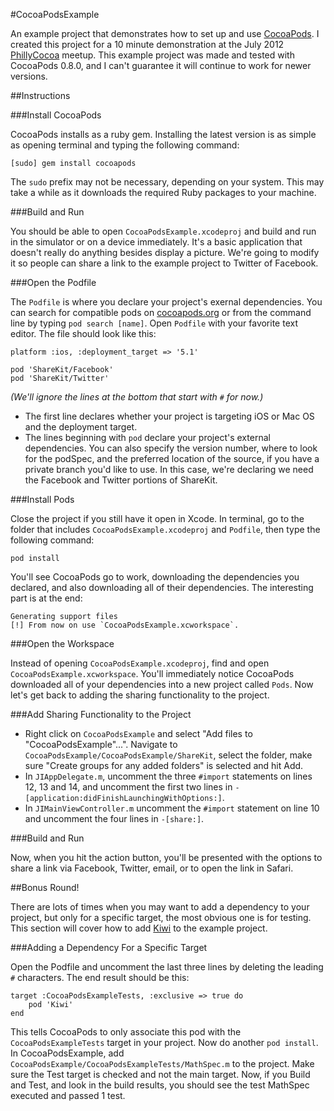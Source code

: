 #CocoaPodsExample

An example project that demonstrates how to set up and use [CocoaPods](https://github.com/CocoaPods).  I created this project for a 10 minute demonstration at the July 2012 [PhillyCocoa](http://phillycocoa.org/) meetup.  This example project was made and tested with CocoaPods 0.8.0, and I can't guarantee it will continue to work for newer versions.

##Instructions

###Install CocoaPods

CocoaPods installs as a ruby gem.  Installing the latest version is as simple as opening terminal and typing the following command:

    [sudo] gem install cocoapods

The `sudo` prefix may not be necessary, depending on your system.  This may take a while as it downloads the required Ruby packages to your machine.

###Build and Run

You should be able to open `CocoaPodsExample.xcodeproj` and build and run in the simulator or on a device immediately.  It's a basic application that doesn't really do anything besides display a picture.  We're going to modify it so people can share a link to the example project to Twitter of Facebook.

###Open the Podfile

The `Podfile` is where you declare your project's exernal dependencies.  You can search for compatible pods on [cocoapods.org](cocoapods.org) or from the command line by typing `pod search [name]`.  Open `Podfile` with your favorite text editor.  The file should look like this:

    platform :ios, :deployment_target => '5.1'
    
    pod 'ShareKit/Facebook'
    pod 'ShareKit/Twitter'

*(We'll ignore the lines at the bottom that start with `#` for now.)*

* The first line declares whether your project is targeting iOS or Mac OS and the deployment target.
* The lines beginning with `pod` declare your project's external dependencies.  You can also specify the version number, where to look for the podSpec, and the preferred location of the source, if you have a private branch you'd like to use.  In this case, we're declaring we need the Facebook and Twitter portions of ShareKit.

###Install Pods

Close the project if you still have it open in Xcode.  In terminal, go to the folder that includes `CocoaPodsExample.xcodeproj` and `Podfile`, then type the following command:

    pod install

You'll see CocoaPods go to work, downloading the dependencies you declared, and also downloading all of their dependencies.  The interesting part is at the end:

    Generating support files
    [!] From now on use `CocoaPodsExample.xcworkspace`.

###Open the Workspace

Instead of opening `CocoaPodsExample.xcodeproj`, find and open `CocoaPodsExample.xcworkspace`.  You'll immediately notice CocoaPods downloaded all of your dependencies into a new project called `Pods`.  Now let's get back to adding the sharing functionality to the project.

###Add Sharing Functionality to the Project

* Right click on `CocoaPodsExample` and select "Add files to "CocoaPodsExample"...".  Navigate to `CocoaPodsExample/CocoaPodsExample/ShareKit`, select the folder, make sure "Create groups for any added folders" is selected and hit Add.
* In `JIAppDelegate.m`, uncomment the three `#import` statements on lines 12, 13 and 14, and uncomment the first two lines in `-[application:didFinishLaunchingWithOptions:]`.
* In `JIMainViewController.m` uncomment the `#import` statement on line 10 and uncomment the four lines in `-[share:]`.

###Build and Run

Now, when you hit the action button, you'll be presented with the options to share a link via Facebook, Twitter, email, or to open the link in Safari.

##Bonus Round!

There are lots of times when you may want to add a dependency to your project, but only for a specific target, the most obvious one is for testing.  This section will cover how to add [Kiwi](https://github.com/allending/Kiwi) to the example project.

###Adding a Dependency For a Specific Target

Open the Podfile and uncomment the last three lines by deleting the leading `#` characters.  The end result should be this:

    target :CocoaPodsExampleTests, :exclusive => true do
        pod 'Kiwi'
    end

This tells CocoaPods to only associate this pod with the `CocoaPodsExampleTests` target in your project.  Now do another `pod install`.  In CocoaPodsExample, add `CocoaPodsExample/CocoaPodsExampleTests/MathSpec.m` to the project.  Make sure the Test target is checked and not the main target.  Now, if you Build and Test, and look in the build results, you should see the test MathSpec executed and passed 1 test.